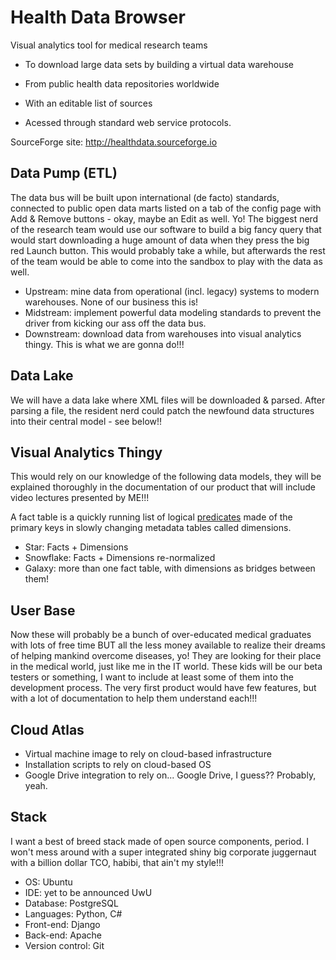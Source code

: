 # Health Data Browser

Visual analytics tool for medical research teams

* To download large data sets by building a virtual data warehouse 

* From public health data repositories worldwide

* With an editable list of sources

* Acessed through standard web service protocols.

SourceForge site: http://healthdata.sourceforge.io

## Data Pump (ETL)
The data bus will be built upon international (de facto) standards, connected to public open data marts listed on a tab of the config page with Add & Remove buttons - okay, maybe an Edit as well. Yo! The biggest nerd of the research team would use our software to build a big fancy query that would start downloading a huge amount of data when they press the big red Launch button. This would probably take a while, but afterwards the rest of the team would be able to come into the sandbox to play with the data as well.

* Upstream: mine data from operational (incl. legacy) systems to modern warehouses. None of our business this is!
* Midstream: implement powerful data modeling standards to prevent the driver from kicking our ass off the data bus.
* Downstream: download data from warehouses into visual analytics thingy. This is what we are gonna do!!!

## Data Lake
We will have a data lake where XML files will be downloaded & parsed. After parsing a file, the resident nerd could patch the newfound data structures into their central model - see below!!

## Visual Analytics Thingy

This would rely on our knowledge of the following data models, they will be explained thoroughly in the documentation of our product that will include video lectures presented by ME!!! 

A fact table is a quickly running list of logical [predicates](https://en.wikipedia.org/wiki/Predicate_(mathematical_logic)) made of the primary keys in slowly changing metadata tables called dimensions.

* Star: Facts + Dimensions
* Snowflake: Facts + Dimensions re-normalized
* Galaxy: more than one fact table, with dimensions as bridges between them!

## User Base
Now these will probably be a bunch of over-educated medical graduates with lots of free time BUT all the less money available to realize their dreams of helping mankind overcome diseases, yo! They are looking for their place in the medical world, just like me in the IT world. These kids will be our beta testers or something, I want to include at least some of them into the development process. The very first product would have few features, but with a lot of documentation to help them understand each!!!

## Cloud Atlas
* Virtual machine image to rely on cloud-based infrastructure
* Installation scripts to rely on cloud-based OS
* Google Drive integration to rely on... Google Drive, I guess?? Probably, yeah.

## Stack
I want a best of breed stack made of open source components, period. I won't mess around with a super integrated shiny big corporate juggernaut with a billion dollar TCO, habibi, that ain't my style!!!

* OS: Ubuntu
* IDE: yet to be announced UwU
* Database: PostgreSQL
* Languages: Python, C#
* Front-end: Django
* Back-end: Apache
* Version control: Git
